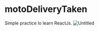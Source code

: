 # motoDeliveryTaken
Simple practice lo learn ReactJs.
![Untitled](https://user-images.githubusercontent.com/70920746/119675032-0efc3d80-be13-11eb-9ff0-a07e91a1d3b9.png)
